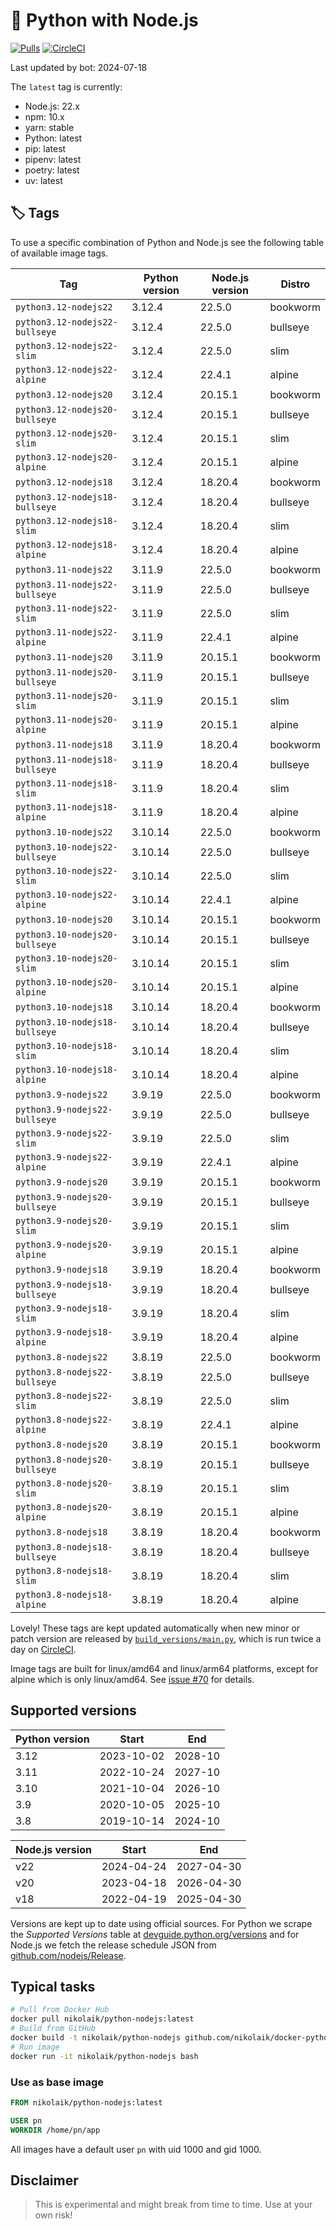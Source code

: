 # 🐳 Python with Node.js

[![Pulls](https://img.shields.io/docker/pulls/nikolaik/python-nodejs.svg?style=flat-square)](https://hub.docker.com/r/nikolaik/python-nodejs/)
[![CircleCI](https://img.shields.io/circleci/project/github/nikolaik/docker-python-nodejs.svg?style=flat-square)](https://circleci.com/gh/nikolaik/docker-python-nodejs)

Last updated by bot: 2024-07-18

The `latest` tag is currently:

- Node.js: 22.x
- npm: 10.x
- yarn: stable
- Python: latest
- pip: latest
- pipenv: latest
- poetry: latest
- uv: latest

## 🏷 Tags

To use a specific combination of Python and Node.js see the following table of available image tags.

<!-- TAGS_START -->

Tag | Python version | Node.js version | Distro
--- | --- | --- | ---
`python3.12-nodejs22` | 3.12.4 | 22.5.0 | bookworm
`python3.12-nodejs22-bullseye` | 3.12.4 | 22.5.0 | bullseye
`python3.12-nodejs22-slim` | 3.12.4 | 22.5.0 | slim
`python3.12-nodejs22-alpine` | 3.12.4 | 22.4.1 | alpine
`python3.12-nodejs20` | 3.12.4 | 20.15.1 | bookworm
`python3.12-nodejs20-bullseye` | 3.12.4 | 20.15.1 | bullseye
`python3.12-nodejs20-slim` | 3.12.4 | 20.15.1 | slim
`python3.12-nodejs20-alpine` | 3.12.4 | 20.15.1 | alpine
`python3.12-nodejs18` | 3.12.4 | 18.20.4 | bookworm
`python3.12-nodejs18-bullseye` | 3.12.4 | 18.20.4 | bullseye
`python3.12-nodejs18-slim` | 3.12.4 | 18.20.4 | slim
`python3.12-nodejs18-alpine` | 3.12.4 | 18.20.4 | alpine
`python3.11-nodejs22` | 3.11.9 | 22.5.0 | bookworm
`python3.11-nodejs22-bullseye` | 3.11.9 | 22.5.0 | bullseye
`python3.11-nodejs22-slim` | 3.11.9 | 22.5.0 | slim
`python3.11-nodejs22-alpine` | 3.11.9 | 22.4.1 | alpine
`python3.11-nodejs20` | 3.11.9 | 20.15.1 | bookworm
`python3.11-nodejs20-bullseye` | 3.11.9 | 20.15.1 | bullseye
`python3.11-nodejs20-slim` | 3.11.9 | 20.15.1 | slim
`python3.11-nodejs20-alpine` | 3.11.9 | 20.15.1 | alpine
`python3.11-nodejs18` | 3.11.9 | 18.20.4 | bookworm
`python3.11-nodejs18-bullseye` | 3.11.9 | 18.20.4 | bullseye
`python3.11-nodejs18-slim` | 3.11.9 | 18.20.4 | slim
`python3.11-nodejs18-alpine` | 3.11.9 | 18.20.4 | alpine
`python3.10-nodejs22` | 3.10.14 | 22.5.0 | bookworm
`python3.10-nodejs22-bullseye` | 3.10.14 | 22.5.0 | bullseye
`python3.10-nodejs22-slim` | 3.10.14 | 22.5.0 | slim
`python3.10-nodejs22-alpine` | 3.10.14 | 22.4.1 | alpine
`python3.10-nodejs20` | 3.10.14 | 20.15.1 | bookworm
`python3.10-nodejs20-bullseye` | 3.10.14 | 20.15.1 | bullseye
`python3.10-nodejs20-slim` | 3.10.14 | 20.15.1 | slim
`python3.10-nodejs20-alpine` | 3.10.14 | 20.15.1 | alpine
`python3.10-nodejs18` | 3.10.14 | 18.20.4 | bookworm
`python3.10-nodejs18-bullseye` | 3.10.14 | 18.20.4 | bullseye
`python3.10-nodejs18-slim` | 3.10.14 | 18.20.4 | slim
`python3.10-nodejs18-alpine` | 3.10.14 | 18.20.4 | alpine
`python3.9-nodejs22` | 3.9.19 | 22.5.0 | bookworm
`python3.9-nodejs22-bullseye` | 3.9.19 | 22.5.0 | bullseye
`python3.9-nodejs22-slim` | 3.9.19 | 22.5.0 | slim
`python3.9-nodejs22-alpine` | 3.9.19 | 22.4.1 | alpine
`python3.9-nodejs20` | 3.9.19 | 20.15.1 | bookworm
`python3.9-nodejs20-bullseye` | 3.9.19 | 20.15.1 | bullseye
`python3.9-nodejs20-slim` | 3.9.19 | 20.15.1 | slim
`python3.9-nodejs20-alpine` | 3.9.19 | 20.15.1 | alpine
`python3.9-nodejs18` | 3.9.19 | 18.20.4 | bookworm
`python3.9-nodejs18-bullseye` | 3.9.19 | 18.20.4 | bullseye
`python3.9-nodejs18-slim` | 3.9.19 | 18.20.4 | slim
`python3.9-nodejs18-alpine` | 3.9.19 | 18.20.4 | alpine
`python3.8-nodejs22` | 3.8.19 | 22.5.0 | bookworm
`python3.8-nodejs22-bullseye` | 3.8.19 | 22.5.0 | bullseye
`python3.8-nodejs22-slim` | 3.8.19 | 22.5.0 | slim
`python3.8-nodejs22-alpine` | 3.8.19 | 22.4.1 | alpine
`python3.8-nodejs20` | 3.8.19 | 20.15.1 | bookworm
`python3.8-nodejs20-bullseye` | 3.8.19 | 20.15.1 | bullseye
`python3.8-nodejs20-slim` | 3.8.19 | 20.15.1 | slim
`python3.8-nodejs20-alpine` | 3.8.19 | 20.15.1 | alpine
`python3.8-nodejs18` | 3.8.19 | 18.20.4 | bookworm
`python3.8-nodejs18-bullseye` | 3.8.19 | 18.20.4 | bullseye
`python3.8-nodejs18-slim` | 3.8.19 | 18.20.4 | slim
`python3.8-nodejs18-alpine` | 3.8.19 | 18.20.4 | alpine

<!-- TAGS_END -->

Lovely! These tags are kept updated automatically when new minor or patch version are released by [`build_versions/main.py`](./build_versions/main.py), which is run twice a day on [CircleCI](https://circleci.com/gh/nikolaik/docker-python-nodejs).

Image tags are built for linux/amd64 and linux/arm64 platforms, except for alpine which is only linux/amd64. See [issue #70](https://github.com/nikolaik/docker-python-nodejs/issues/70) for details.

## Supported versions

<!-- SUPPORTED_VERSIONS_START -->

Python version | Start | End
--- | --- | ---
3.12 | 2023-10-02 | 2028-10
3.11 | 2022-10-24 | 2027-10
3.10 | 2021-10-04 | 2026-10
3.9 | 2020-10-05 | 2025-10
3.8 | 2019-10-14 | 2024-10

Node.js version | Start | End
--- | --- | ---
v22 | 2024-04-24 | 2027-04-30
v20 | 2023-04-18 | 2026-04-30
v18 | 2022-04-19 | 2025-04-30

<!-- SUPPORTED_VERSIONS_END -->

Versions are kept up to date using official sources. For Python we scrape the _Supported Versions_ table at [devguide.python.org/versions](https://devguide.python.org/versions/#supported-versions) and for Node.js we fetch the release schedule JSON from [github.com/nodejs/Release](https://github.com/nodejs/Release/blob/main/schedule.json).

## Typical tasks

```bash
# Pull from Docker Hub
docker pull nikolaik/python-nodejs:latest
# Build from GitHub
docker build -t nikolaik/python-nodejs github.com/nikolaik/docker-python-nodejs
# Run image
docker run -it nikolaik/python-nodejs bash
```

### Use as base image

```Dockerfile
FROM nikolaik/python-nodejs:latest

USER pn
WORKDIR /home/pn/app
```

All images have a default user `pn` with uid 1000 and gid 1000.

## Disclaimer

> This is experimental and might break from time to time. Use at your own risk!
